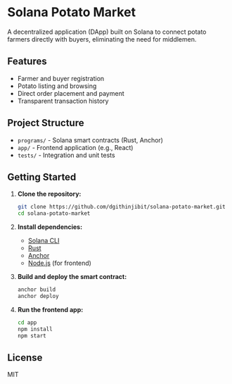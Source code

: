 # Solana Potato Market

A decentralized application (DApp) built on Solana to connect potato farmers directly with buyers, eliminating the need for middlemen.

## Features

- Farmer and buyer registration
- Potato listing and browsing
- Direct order placement and payment
- Transparent transaction history

## Project Structure

- `programs/` - Solana smart contracts (Rust, Anchor)
- `app/` - Frontend application (e.g., React)
- `tests/` - Integration and unit tests

## Getting Started

1. **Clone the repository:**
   ```sh
   git clone https://github.com/dgithinjibit/solana-potato-market.git
   cd solana-potato-market
   ```

2. **Install dependencies:**
   - [Solana CLI](https://docs.solana.com/cli/install-solana-cli)
   - [Rust](https://www.rust-lang.org/tools/install)
   - [Anchor](https://book.anchor-lang.com/chapter_1/installation.html)
   - [Node.js](https://nodejs.org/) (for frontend)

3. **Build and deploy the smart contract:**
   ```sh
   anchor build
   anchor deploy
   ```

4. **Run the frontend app:**
   ```sh
   cd app
   npm install
   npm start
   ```

## License

MIT
